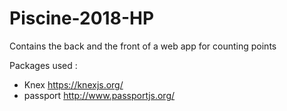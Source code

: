 # Piscine-2018-HP
Contains the back and the front of a web app for counting points

Packages used :

- Knex https://knexjs.org/
- passport http://www.passportjs.org/
